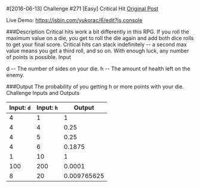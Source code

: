 #[2016-06-13] Challenge #271 [Easy] Critical Hit
[Original Post](https://www.reddit.com/r/dailyprogrammer/comments/4nvrnx/20160613_challenge_271_easy_critical_hit/)

Live Demo: https://jsbin.com/yukorac/6/edit?js,console

###Description
Critical hits work a bit differently in this RPG. If you roll the maximum value on a die, you get to roll the die again and add both dice rolls to get your final score. Critical hits can stack indefinitely -- a second max value means you get a third roll, and so on. With enough luck, any number of points is possible.
Input

d -- The number of sides on your die.
h -- The amount of health left on the enemy.

###Output
The probability of you getting h or more points with your die.
Challenge Inputs and Outputs


| Input: `d` | Input: `h` | Output |
|------------|------------|--------|
| 4 | 1 | 1 |
| 4 | 4 | 0.25 |
| 4 | 5 | 0.25 |
| 4 | 6 | 0.1875 |
| 1 | 10 | 1 |
| 100 | 200 | 0.0001 |
| 8 | 20 | 0.009765625 |
